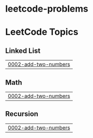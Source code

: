 # leetcode-problems
<!---LeetCode Topics Start-->
# LeetCode Topics
## Linked List
|  |
| ------- |
| [0002-add-two-numbers](https://github.com/sivaharish51/leetcode-problems/tree/master/0002-add-two-numbers) |
## Math
|  |
| ------- |
| [0002-add-two-numbers](https://github.com/sivaharish51/leetcode-problems/tree/master/0002-add-two-numbers) |
## Recursion
|  |
| ------- |
| [0002-add-two-numbers](https://github.com/sivaharish51/leetcode-problems/tree/master/0002-add-two-numbers) |
<!---LeetCode Topics End-->